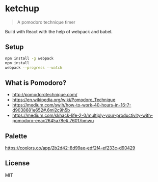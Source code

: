 # ketchup

> A pomodoro technique timer

Build with React with the help of webpack and babel.

## Setup

```sh
npm install -g webpack
npm install
webpack --progress --watch
```

## What is Pomodoro?

* http://pomodorotechnique.com/
* https://en.wikipedia.org/wiki/Pomodoro_Technique
* https://medium.com/swlh/how-to-work-40-hours-in-16-7-d9038681e652#.6mi2c9h5b
* https://medium.com/skhack-life-2-0/multiply-your-productivity-with-pomodoro-eeac2645a78e#.76017pmwu

## Palette

https://coolors.co/app/2b2d42-8d99ae-edf2f4-ef233c-d90429

## License

MIT
